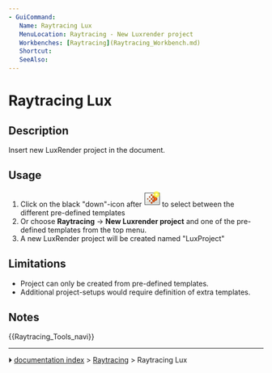 ```yaml
---
- GuiCommand:
   Name: Raytracing Lux
   MenuLocation: Raytracing - New Luxrender project‏‎
   Workbenches: [Raytracing](Raytracing_Workbench.md)
   Shortcut: 
   SeeAlso: 
---
```


# Raytracing Lux

## Description

Insert new LuxRender project in the document.

## Usage

1.  Click on the black \"down\"-icon after <img alt="" src=images/Raytracing_Lux.svg  style="width:32px;"> to select between the different pre-defined templates
2.  Or choose **Raytracing** → **New Luxrender project** and one of the pre-defined templates from the top menu.
3.  A new LuxRender project will be created named \"LuxProject\"

## Limitations

-   Project can only be created from pre-defined templates.
-   Additional project-setups would require definition of extra templates.

## Notes




 {{Raytracing_Tools_navi}}



---
⏵ [documentation index](../README.md) > [Raytracing](Raytracing_Workbench.md) > Raytracing Lux
